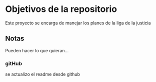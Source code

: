 # Objetivos de la repositorio

Este proyecto se encarga de manejar los planes de la liga de la justicia


## Notas
Pueden hacer lo que quieran...

### gitHub
se actualizo el readme desde github
